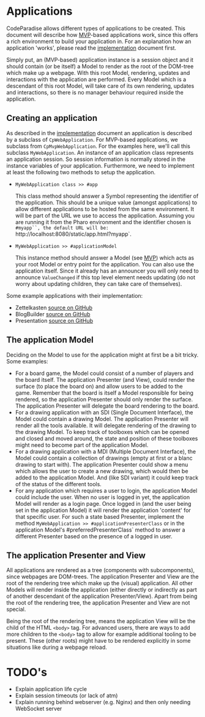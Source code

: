 # Applications
CodeParadise allows different types of applications to be created. This document will describe how [MVP](MVP.md)-based applications work, since this offers a rich environment to build your application in. For an explanation how an application 'works', please read the [implementation](Implementation.md) document first.

Simply put, an (MVP-based) application instance is a session object and it should contain (or be itself) a Model to render as the root of the DOM-tree which make up a webpage. With this root Model, rendering, updates and interactions with the application are performed. Every Model which is a descendant of this root Model, will take care of its own rendering, updates and interactions, so there is no manager behaviour required inside the application.

## Creating an application
As described in the [implementation](Implementation.md) document an application is described by a subclass of `CpWebApplication`. For MVP-based applications, we subclass from `CpMvpWebApplication`. For the examples here, we'll call this subclass `MyWebApplication`. An instance of an application class represents an application session. So session information is normally stored in the instance variables of your application. Furthermore, we need to implement at least the following two methods to setup the application.

* `MyWebApplication class >> #app`

    This class method should answer a Symbol representing the identifier of the application. This should be a unique value (amongst applications) to allow different applications to be hosted from the same environment. It will be part of the URL we use to access the application. Assuming you are running it from the Pharo environment and the identifier chosen is `#myapp``, the default URL will be: `http://localhost:8080/static/app.html?myapp`.

* `MyWebApplication >> #applicationModel`

    This instance method should answer a Model (see [MVP](MVP.md)) which acts as your root Model or entry point for the application. You can also use the application itself. Since it already has an announcer you will only need to announce `ValueChanged` if this top level element needs updating (do not worry about updating children, they can take care of themselves).

Some example applications with their implementation:

* Zettelkasten [source on GitHub](https://github.com/ErikOnBike/CodeParadise-Zettelkasten/blob/main/repository/CodeParadise-Zettelkasten/ZkZettelkastenApplication.class.st)
* BlogBuilder [source on GitHub](https://github.com/ErikOnBike/CodeParadise-BlogBuilder/blob/main/repository/CodeParadise-BlogBuilder/BbBlogBuilderApplication.class.st)
* Presentation [source on GitHub](https://github.com/ErikOnBike/CodeParadise/blob/master/repository/CodeParadise-WebApplication-Presentation/CpPresentationWebApplication.class.st)

## The application Model
Deciding on the Model to use for the application might at first be a bit tricky. Some examples:

* For a board game, the Model could consist of a number of players and the board itself. The application Presenter (and View), could render the surface (to place the board on) and allow users to be added to the game. Remember that the board is itself a Model responsible for being rendered, so the application Presenter should only render the surface. The application Presenter will delegate the board rendering to the board.
* For a drawing application with an SDI (Single Document Interface), the Model could contain a drawing Model. The application Presenter will render all the tools available. It will delegate rendering of the drawing to the drawing Model. To keep track of toolboxes which can be opened and closed and moved around, the state and position of these toolboxes might need to become part of the application Model.
* For a drawing application with a MDI (Multiple Document Interface), the Model could contain a collection of drawings (empty at first or a blanc drawing to start with). The application Presenter could show a menu which allows the user to create a new drawing, which would then be added to the application Model. And (like SDI variant) it could keep track of the status of the different tools.
* For any application which requires a user to login, the application Model could include the user. When no user is logged in yet, the application Model will render as a login page. Once logged in (and the user being set in the application Model) it will render the application 'content' for that specific user. For such a state based Presenter, implement the method `MyWebApplication >> #applicationPresenterClass` or in the application Model's #preferredPresenterClass` method to answer a different Presenter based on the presence of a logged in user.

## The application Presenter and View
All applications are rendered as a tree (components with subcomponents), since webpages are DOM-trees. The application Presenter and View are the root of the rendering tree which make up the (visual) application. All other Models will render inside the application (either directly or indirectly as part of another descendant of the application Presenter/View). Apart from being the root of the rendering tree, the application Presenter and View are not special.

Being the root of the rendering tree, means the application View will be the child of the HTML `<body>` tag. For advanced users, there are ways to add more children to the `<body>` tag to allow for example additional tooling to be present. These (other roots) might have to be rendered explicitly in some situations like during a webpage reload.


# TODO's
* Explain application life cycle
* Explain session timeouts (or lack of atm)
* Explain running behind webserver (e.g. Nginx) and then only needing WebSocket server
